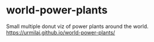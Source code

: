 # world-power-plants
 Small multiple donut viz of power plants around the world.
https://urmilaj.github.io/world-power-plants/
